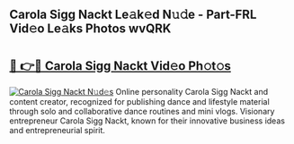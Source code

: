 ## Carola Sigg Nackt Le𝚊k𝚎d N𝚞𝚍e - Part-FRL Vid𝚎o Le𝚊ks Photos wvQRK

# <h2><a href="http://fb2suz.evod.top/?m=Carola+Sigg+Nackt">🔗 👉🔴 Carola Sigg Nackt Vid𝚎o Ph𝚘t𝚘s</a></h2>

[![Carola Sigg Nackt N𝚞d𝚎s](https://i.imgur.com/8V9OHl7.gif)](http://fb2suz.evod.top/?m=Carola+Sigg+Nackt)
Online personality Carola Sigg Nackt and content creator, recognized for publishing dance and lifestyle material through solo and collaborative dance routines and mini vlogs. Visionary entrepreneur Carola Sigg Nackt, known for their innovative business ideas and entrepreneurial spirit. 
